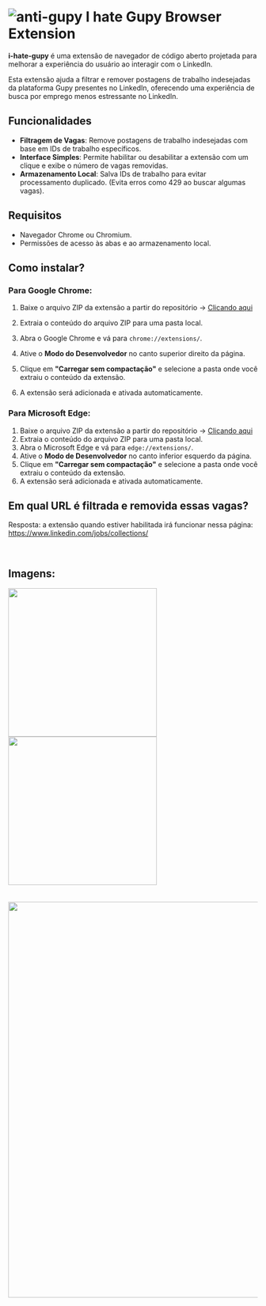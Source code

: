 # ![anti-gupy](https://github.com/user-attachments/assets/6c09d90a-fc3e-44f6-bc14-fc986e3c6aef) I hate Gupy Browser Extension

**i-hate-gupy** é uma extensão de navegador de código aberto projetada para melhorar a experiência do usuário ao interagir com o LinkedIn. 

Esta extensão ajuda a filtrar e remover postagens de trabalho indesejadas da plataforma Gupy presentes no LinkedIn, oferecendo uma experiência de busca por emprego menos estressante no LinkedIn.

## Funcionalidades

- **Filtragem de Vagas**: Remove postagens de trabalho indesejadas com base em IDs de trabalho específicos.
- **Interface Simples**: Permite habilitar ou desabilitar a extensão com um clique e exibe o número de vagas removidas.
- **Armazenamento Local**: Salva IDs de trabalho para evitar processamento duplicado. (Evita erros como 429 ao buscar algumas vagas).

## Requisitos

- Navegador Chrome ou Chromium.
- Permissões de acesso às abas e ao armazenamento local.

## Como instalar?


### Para Google Chrome:
1. Baixe o arquivo ZIP da extensão a partir do repositório -> <a href="https://github.com/L-Goncalves/i-hate-gupy/archive/refs/heads/main.zip">Clicando aqui </a>

2. Extraia o conteúdo do arquivo ZIP para uma pasta local.
3. Abra o Google Chrome e vá para `chrome://extensions/`.
4. Ative o **Modo do Desenvolvedor** no canto superior direito da página.
5. Clique em **"Carregar sem compactação"** e selecione a pasta onde você extraiu o conteúdo da extensão.
6. A extensão será adicionada e ativada automaticamente.


### Para Microsoft Edge:
1. Baixe o arquivo ZIP da extensão a partir do repositório -> <a href="https://github.com/L-Goncalves/i-hate-gupy/archive/refs/heads/main.zip">Clicando aqui </a>
2. Extraia o conteúdo do arquivo ZIP para uma pasta local.
3. Abra o Microsoft Edge e vá para `edge://extensions/`.
4. Ative o **Modo de Desenvolvedor** no canto inferior esquerdo da página.
5. Clique em **"Carregar sem compactação"** e selecione a pasta onde você extraiu o conteúdo da extensão.
6. A extensão será adicionada e ativada automaticamente.


## Em qual URL é filtrada e removida  essas vagas?

Resposta: a extensão quando estiver habilitada irá funcionar nessa página: <a href="https://www.linkedin.com/jobs/collections/">https://www.linkedin.com/jobs/collections/</a> 


</br>

## Imagens:


<img width="300" height="300" src="https://github.com/user-attachments/assets/1af52cd2-fe02-487a-b2ed-118dbe8ed1c6" />
<img width="300" height="300" src="https://github.com/user-attachments/assets/f51685a2-302f-4a8a-a70f-f4d60eabec64" />
</br>
</br>
</br>
<img width="800" src="https://github.com/user-attachments/assets/d2be8da9-9a55-432b-8a97-f2ace0f7afb6"/>






